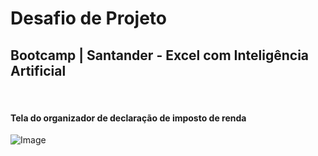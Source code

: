 # Desafio de Projeto
## Bootcamp | Santander - Excel com Inteligência Artificial
<br>

#### Tela do organizador de declaração de imposto de renda
![Image](https://github.com/user-attachments/assets/90c42b30-7d04-49f4-8e65-95fbed0a8332)


